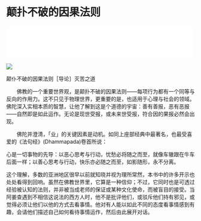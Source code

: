 # 颠扑不破的因果法则

<iframe frameborder="0" marginwidth="0" marginheight="0" width=500 height=86 src="./mp3/14-0.mp3"></iframe>

![](./img/14-0.webp)

颠仆不破的因果法则［导论］灭苦之道

　　佛教的一个重要世界观，是颠扑不破的因果法则——每项行为都有一个同等与反向的作用力。这不只见于物理世界，更重要的是，也适用于心理与社会的领域。佛陀深入实相本质的智慧，让他了解到这是个道德的宇宙：善有善报，恶有恶报——自然即是如此运作。无论是现世受报，或未来世受报，符合因的果报必然会出现。

　　佛陀并澄清，「业」的关键因素是动机。如同上座部经典中最著名，也最受喜爱的《法句经》(Dhammapada)卷首所说：

心是一切事物的先导：以恶心思考与行动，忧愁必将随之而至，就像车辙跟在牛车后面一样；以善心思考与行动，快乐亦必随之而至，如影随形，永不分离。

这个理解，多数的亚洲地区很早以前就知晓并视为理所常然，本书中的许多开示也处处看得到回响。虽然在佛教世界里，它算是一种信仰；不过，它同时也是可透过经验被认知的法则，并非被当成老师的保证或某种文化使命，而被盲目的接受。当阿姜查遇到不相信这说法的西方人时，他不是批评他们，或驳斥他们持有邪见，或觉得必须让他们以他的方式去看事情。他对有人能以如此不同的态度看事情感到有趣，会请他们描述自己如何看待事情运作，然后由此展开对话。

 

